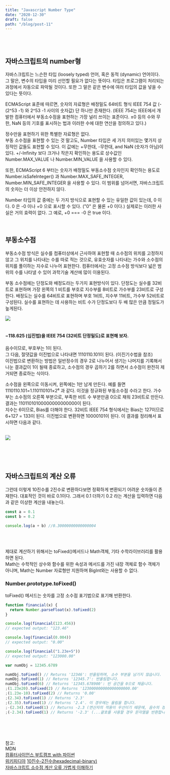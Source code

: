 ```yaml
---
title: "Javascript Number Type"
date: "2020-12-30"
draft: false
path: "/blog/post-11"
---
```


<br>
<br>

## 자바스크립트의 number형

자바스크립트는 느슨한 타입 (loosely typed) 언어, 혹은 동적 (dynamic) 언어이다.  
그 말은, 변수의 타입을 미리 선언할 필요가 없다는 뜻이다.
타입은 프로그램이 처리되는 과정에서 자동으로 파악될 것이다.
또한 그 말은 같은 변수에 여러 타입의 값을 넣을 수 있다는 뜻이다.

ECMAScript 표준에 따르면, 숫자의 자료형은 배정밀도 64비트 형식 IEEE 754 값 (-(2^53 -1) 와 2^53 -1 사이의 숫자값) 단 하나만 존재한다. (IEEE 754는 IEEE에서 개발한 컴퓨터에서 부동소수점을 표현하는 가장 널리 쓰이는 표준이다. ±0 등의 수와 무한, NaN 등의 기호를 표시하는 법과 이러한 수에 대한 연산을 정의하고 있다.)

정수만을 표현하기 위한 특별한 자료형은 없다.  
부동 소수점을 표현할 수 있는 것 말고도, Number 타입은 세 가지 의미있는 몇가지 상징적인 값들도 표현할 수 있다. 이 값에는 +무한대, -무한대, and NaN (숫자가 아님)이 있다.
+/-Infinity 보다 크거나 작은지 확인하는 용도로 상수값인 Number.MAX_VALUE 나 Number.MIN_VALUE 을 사용할 수 있다.

또한, ECMAScript 6 부터는 숫자가 배정밀도 부동소수점 숫자인지 확인하는 용도로 Number.isSafeInteger() 과 Number.MAX_SAFE_INTEGER, Number.MIN_SAFE_INTEGER 을 사용할 수 있다. 이 범위를 넘어서면, 자바스크립트의 숫자는 더 이상 안전하지 않다.

Number 타입의 값 중에는 두 가지 방식으로 표현할 수 있는 유일한 값이 있는데, 0 이다. 0 은 -0 이나 +0 으로 표시할 수 있다. ("0" 은 물론 +0 이다.) 실제로는 이러한 사실은 거의 효력이 없다. 그 예로, +0 === -0 은 true 이다.

<br>

## 부동소수점

부동소수점 방식은 실수를 컴퓨터상에서 근사하여 표현할 때 소수점의 위치를 고정하지 않고 그 위치를 나타내는 수를 따로 적는 것으로, 유효숫자를 나타내는 가수와 소수점의 위치를 풀이하는 지수로 나누어 표현한다. 컴퓨터에서는 고정 소수점 방식보다 넓은 범위의 수를 나타낼 수 있어 과학기술 계산에 많이 이용된다.

부동 소수점에는 단정도와 배정도라는 두가지 표현방식이 있다. 단정도는 실수를 32비트로 표현하며 가장 왼쪽의 1 비트를 부호로 지수부를 8비트로 가수부를 23비트로 구성한다.
배정도는 실수를 64비트로 표현하며 부호 1비트, 지수부 11비트, 가수부 52비트로 구성된다. 실수를 표현하는 데 사용하는 비트 수가 단정도보다 두 배 많은 만큼 정밀도가 높게된다.

<img src="https://upload.wikimedia.org/wikipedia/commons/thumb/8/88/General_floating_point_ko.svg/1000px-General_floating_point_ko.svg.png">

<br>
<br>

#### −118.625 (십진법)을 IEEE 754 (32비트 단정밀도)로 표현해 보자.

음수이므로, 부호부는 1이 된다.  
그 다음, 절댓값을 이진법으로 나타내면 1110110.101이 된다. (이진기수법을 참조)  
이진법으로 변환하는 방법은 일반정수의 경우 2로 나누어서 생기는 나머지를 기록해서 나눈 결과값이 1이 될때 종료하고, 소수점의 경우 곱하기 2를 하면서 소수점이 완전히 제거되면 종료하는 식이다.

소수점을 왼쪽으로 이동시켜, 왼쪽에는 1만 남게 만든다. 예를 들면 1110110.101=1.110110101×2⁶ 과 같다. 이것을 정규화된 부동소수점 수라고 한다.
가수부는 소수점의 오른쪽 부분으로, 부족한 비트 수 부분만큼 0으로 채워 23비트로 만든다. 결과는 11011010100000000000000이 된다.  
지수는 6이므로, Bias를 더해야 한다. 32비트 IEEE 754 형식에서는 Bias는 127이므로 6+127 = 133이 된다. 이진법으로 변환하면 10000101이 된다.
이 결과를 정리해서 표시하면 다음과 같다.
<br>
<br>

<img src="https://upload.wikimedia.org/wikipedia/commons/thumb/6/68/Float_point_example_frac.svg/1200px-Float_point_example_frac.svg.png">

<br>
<br>
<br>
<br>
<br>

## 자바스크립트의 계산 오류

그런데 이렇게 10진수를 2진수로 변환하다보면 정확하게 변환되기 어려운 숫자들이 존재한다.
대표적인 것이 바로 0.1이다. 그래서 0.1 더하기 0.2 라는 계산을 입력하면 다음과 같은 이상한 계산을 내놓는다.

```javascript
const a = 0.1
const b = 0.2

console.log(a + b) //0.30000000000000004
```

<br>
<br>

제대로 계산하기 위해서는 toFixed()메서드나 Math객체, 기타 수학라이브러리를 활용하면 된다.  
Math는 수학적인 상수와 함수를 위한 속성과 메서드를 가진 내장 객체로 함수 객체가 아니며, Math는 Number 자료형만 지원하며 BigInt와는 사용할 수 없다.

### Number.prototype.toFixed()

toFixed() 메서드는 숫자를 고정 소수점 표기법으로 표기해 반환한다.

```javascript
function financial(x) {
  return Number.parseFloat(x).toFixed(2)
}

console.log(financial(123.456))
// expected output: "123.46"

console.log(financial(0.004))
// expected output: "0.00"

console.log(financial("1.23e+5"))
// expected output: "123000.00"

var numObj = 12345.6789

numObj.toFixed() // Returns '12346': 반올림하며, 소수 부분을 남기지 않습니다.
numObj.toFixed(1) // Returns '12345.7': 반올림합니다.
numObj.toFixed(6) // Returns '12345.678900': 빈 공간을 0으로 채웁니다.
;(1.23e20).toFixed(2) // Returns '123000000000000000000.00'
;(1.23e-10).toFixed(2) // Returns '0.00'
;(2.34).toFixed(1) // Returns '2.3'
;(2.35).toFixed(1) // Returns '2.4'. 이 경우에는 올림을 합니다.
;-(2.34).toFixed(1) // Returns -2.3 (연산자의 적용이 우선이기 때문에, 음수의 경우 문자열로 반환하지 않습니다...)
;(-2.34).toFixed(1) // Returns '-2.3' (...괄호를 사용할 경우 문자열을 반환합니다.)
```

<br>
<br>
<br>

참고:  
MDN  
[컴퓨터사이언스 부트캠프 with 파이썬](https://thebook.io/006950/ch03/03/)  
[위키피디아](https://ko.wikipedia.org/wiki/%EB%B6%80%EB%8F%99%EC%86%8C%EC%88%98%EC%A0%90)
[10진수-2진수(hexadecimal-binary)](https://box0830.tistory.com/155)  
[자바스크립트 소수점 계산 오류 가볍게 이해하기](https://bigtop.tistory.com/47)

